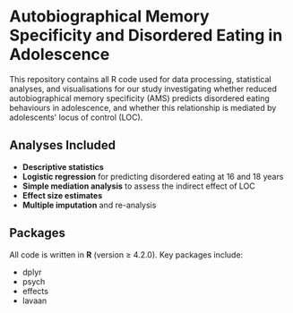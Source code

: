 # Autobiographical Memory Specificity and Disordered Eating in Adolescence

This repository contains all R code used for data processing, statistical analyses, and visualisations for our study investigating whether reduced autobiographical memory specificity (AMS) predicts disordered eating behaviours in adolescence, and whether this relationship is mediated by adolescents' locus of control (LOC).

## Analyses Included

- **Descriptive statistics**
- **Logistic regression** for predicting disordered eating at 16 and 18 years
- **Simple mediation analysis** to assess the indirect effect of LOC
- **Effect size estimates**
- **Multiple imputation** and re-analysis

## Packages

All code is written in **R** (version ≥ 4.2.0). Key packages include:

- dplyr
- psych
- effects
- lavaan
